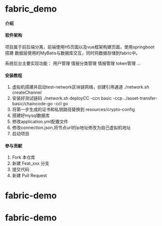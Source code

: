 # fabric_demo

#### 介绍

#### 软件架构
项目属于前后端分离，前端使用H5页面以及vue框架构建页面，使用springboot搭建
数据层使用的MyBatis与数据库交互，同时将数据存储到fabric中。

系统后台主要实现功能：
用户管理
情报分类管理
情报管理
token管理
...

#### 安装教程

1. 虚拟机搭建并启动test-network区块链网络，创建引用通道 ./network.sh createChannel
2. 安装好测试链码 ./network.sh deployCC -ccn basic -ccp ../asset-transfer-basic/chaincode-go -ccl go
3. 将第一步生成的证书和私钥路径替换到 resources/crypto-config
4. 搭建好mysql数据库
5. 修改application.yml配置文件
6. 修改connection.json,将节点url的ip地址修改为自己虚拟机地址
7. 启动项目

#### 参与贡献

1.  Fork 本仓库
2.  新建 Feat_xxx 分支
3.  提交代码
4.  新建 Pull Request

# fabric-demo
# fabric-demo

